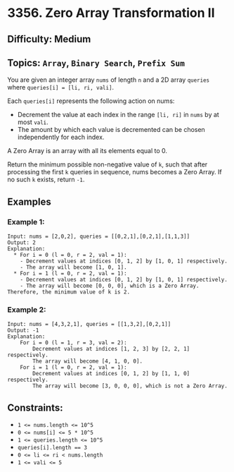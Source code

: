# 3356. Zero Array Transformation II

## Difficulty: Medium
## Topics: `Array`, `Binary Search`, `Prefix Sum`

You are given an integer array `nums` of length `n` and a 2D array `queries` where `queries[i] = [li, ri, vali]`.

Each `queries[i]` represents the following action on nums:

* Decrement the value at each index in the range `[li, ri]` in `nums` by at most `vali`.
* The amount by which each value is decremented can be chosen independently for each index.

A Zero Array is an array with all its elements equal to 0.

Return the minimum possible non-negative value of `k`, such that after processing the first `k` queries in sequence, nums becomes a Zero Array. If no such `k` exists, return `-1`.

## Examples
### Example 1:
```
Input: nums = [2,0,2], queries = [[0,2,1],[0,2,1],[1,1,3]]
Output: 2
Explanation:
  * For i = 0 (l = 0, r = 2, val = 1):
    - Decrement values at indices [0, 1, 2] by [1, 0, 1] respectively.
    - The array will become [1, 0, 1].
  * For i = 1 (l = 0, r = 2, val = 1):
    - Decrement values at indices [0, 1, 2] by [1, 0, 1] respectively.
    - The array will become [0, 0, 0], which is a Zero Array. Therefore, the minimum value of k is 2.
```

### Example 2:
```
Input: nums = [4,3,2,1], queries = [[1,3,2],[0,2,1]]
Output: -1
Explanation:
    For i = 0 (l = 1, r = 3, val = 2):
        Decrement values at indices [1, 2, 3] by [2, 2, 1] respectively.
        The array will become [4, 1, 0, 0].
    For i = 1 (l = 0, r = 2, val = 1):
        Decrement values at indices [0, 1, 2] by [1, 1, 0] respectively.
        The array will become [3, 0, 0, 0], which is not a Zero Array.
```

## Constraints:
* `1 <= nums.length <= 10^5`
* `0 <= nums[i] <= 5 * 10^5`
* `1 <= queries.length <= 10^5`
* `queries[i].length == 3`
* `0 <= li <= ri < nums.length`
* `1 <= vali <= 5`
